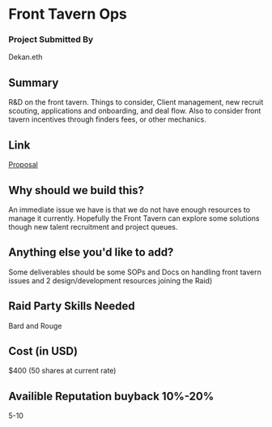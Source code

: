 # Front Tavern Ops

### Project Submitted By

Dekan.eth

## Summary
R&D on the front tavern. Things to consider, Client management, new recruit scouting, applications and onboarding, and deal flow. Also to consider front tavern incentives through finders fees, or other mechanics.

## Link
[Proposal](https://pokemol.com/dao/0xbd6fa666fbb6fdeb4fc5eb36cdd5c87b069b24c1/proposal/29)

## Why should we build this?
An immediate issue we have is that we do not have enough resources to manage it currently. Hopefully the Front Tavern can explore some solutions though new talent recruitment and project queues.

## Anything else you'd like to add?
Some deliverables should be some SOPs and Docs on handling front tavern issues and 2 design/development resources joining the Raid)

## Raid Party Skills Needed
Bard and Rouge

## Cost (in USD)
\$400 (50 shares at current rate)

## Availible Reputation buyback 10%-20%
5-10
